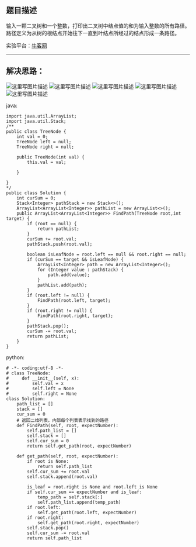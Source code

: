 ﻿**题目描述**
--------

输入一颗二叉树和一个整数，打印出二叉树中结点值的和为输入整数的所有路径。路径定义为从树的根结点开始往下一直到叶结点所经过的结点形成一条路径。

实验平台：[牛客网](https://www.nowcoder.com/ta/coding-interviews?page=1)

----------


**解决思路：**
---------
![这里写图片描述](https://img.blog.csdn.net/2018032319231731?/2/text/aHR0cHM6Ly9ibG9nLmNzZG4ubmV0L3dhbmc0NTQ1OTIyOTc=/font/5a6L5L2T/fontsize/400/fill/I0JBQkFCMA==/dissolve/70)
![这里写图片描述](https://img.blog.csdn.net/20180323192325209?/2/text/aHR0cHM6Ly9ibG9nLmNzZG4ubmV0L3dhbmc0NTQ1OTIyOTc=/font/5a6L5L2T/fontsize/400/fill/I0JBQkFCMA==/dissolve/70)
![这里写图片描述](https://img.blog.csdn.net/20180323192339869?/2/text/aHR0cHM6Ly9ibG9nLmNzZG4ubmV0L3dhbmc0NTQ1OTIyOTc=/font/5a6L5L2T/fontsize/400/fill/I0JBQkFCMA==/dissolve/70)
![这里写图片描述](https://img.blog.csdn.net/20180323192349121?/2/text/aHR0cHM6Ly9ibG9nLmNzZG4ubmV0L3dhbmc0NTQ1OTIyOTc=/font/5a6L5L2T/fontsize/400/fill/I0JBQkFCMA==/dissolve/70)
![这里写图片描述](https://img.blog.csdn.net/20180323192357751?/2/text/aHR0cHM6Ly9ibG9nLmNzZG4ubmV0L3dhbmc0NTQ1OTIyOTc=/font/5a6L5L2T/fontsize/400/fill/I0JBQkFCMA==/dissolve/70)


java:
```
import java.util.ArrayList;
import java.util.Stack;
/**
public class TreeNode {
    int val = 0;
    TreeNode left = null;
    TreeNode right = null;

    public TreeNode(int val) {
        this.val = val;

    }

}
*/
public class Solution {
    int curSum = 0;
    Stack<Integer> pathStack = new Stack<>();
	ArrayList<ArrayList<Integer>> pathList = new ArrayList<>();
    public ArrayList<ArrayList<Integer>> FindPath(TreeNode root,int target) {
        if (root == null) {
			return pathList;
		}
		curSum += root.val;
		pathStack.push(root.val);

		boolean isLeafNode = root.left == null && root.right == null;
		if (curSum == target && isLeafNode) {
			ArrayList<Integer> path = new ArrayList<Integer>();
			for (Integer value : pathStack) {
				path.add(value);
			}
			pathList.add(path);
		}
		if (root.left != null) {
			FindPath(root.left, target);
		}
		if (root.right != null) {
			FindPath(root.right, target);
		}
		pathStack.pop();
		curSum -= root.val;
		return pathList;
    }
}
```


python:
```
# -*- coding:utf-8 -*-
# class TreeNode:
#     def __init__(self, x):
#         self.val = x
#         self.left = None
#         self.right = None
class Solution:
    path_list = []
    stack = []
    cur_sum = 0
    # 返回二维列表，内部每个列表表示找到的路径
    def FindPath(self, root, expectNumber):
        self.path_list = []
        self.stack = []
        self.cur_sum = 0
        return self.get_path(root, expectNumber)

    def get_path(self, root, expectNumber):
        if root is None:
            return self.path_list
        self.cur_sum += root.val
        self.stack.append(root.val)

        is_leaf = root.right is None and root.left is None
        if self.cur_sum == expectNumber and is_leaf:
            temp_path = self.stack[:]
            self.path_list.append(temp_path)
        if root.left:
            self.get_path(root.left, expectNumber)
        if root.right:
            self.get_path(root.right, expectNumber)
        self.stack.pop()
        self.cur_sum -= root.val
        return self.path_list
```